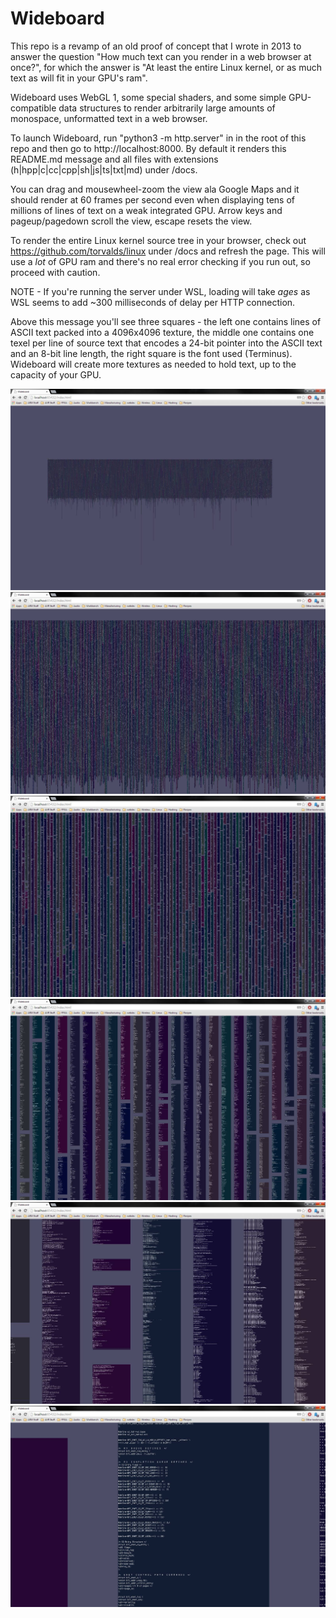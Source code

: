 Wideboard
=========

This repo is a revamp of an old proof of concept that I wrote in 2013 to answer
the question "How much text can you render in a web browser at once?", for
which the answer is "At least the entire Linux kernel, or as much text as will
fit in your GPU's ram".

Wideboard uses WebGL 1, some special shaders, and some simple GPU-compatible
data structures to render arbitrarily large amounts of monospace, unformatted
text in a web browser.

To launch Wideboard, run "python3 -m http.server" in in the root of this repo
and then go to http://localhost:8000. By default it renders this README.md
message and all files with extensions (h|hpp|c|cc|cpp|sh|js|ts|txt|md) under
/docs.

You can drag and mousewheel-zoom the view ala Google Maps and it should render
at 60 frames per second even when displaying tens of millions of lines of text
on a weak integrated GPU. Arrow keys and pageup/pagedown scroll the view, escape
resets the view.

To render the entire Linux kernel source tree in your browser, check out
https://github.com/torvalds/linux under /docs and refresh the page. This will
use a _lot_ of GPU ram and there's no real error checking if you run out, so
proceed with caution.

NOTE - If you're running the server under WSL, loading will take _ages_ as
WSL seems to add ~300 milliseconds of delay per HTTP connection.

Above this message you'll see three squares - the left one contains lines of
ASCII text packed into a 4096x4096 texture, the middle one contains one texel
per line of source text that encodes a 24-bit pointer into the ASCII text and
an 8-bit line length, the right square is the font used (Terminus). Wideboard
will create more textures as needed to hold text, up to the capacity of your
GPU.

![Wideboard zoom 0](docs/wideboard_zoom0.jpg "Wideboard zoom 0")
![Wideboard zoom 1](docs/wideboard_zoom1.jpg "Wideboard zoom 1")
![Wideboard zoom 2](docs/wideboard_zoom2.jpg "Wideboard zoom 2")
![Wideboard zoom 3](docs/wideboard_zoom3.jpg "Wideboard zoom 3")
![Wideboard zoom 4](docs/wideboard_zoom4.jpg "Wideboard zoom 4")
![Wideboard zoom 5](docs/wideboard_zoom5.jpg "Wideboard zoom 5")
